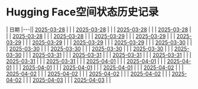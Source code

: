 # Hugging Face空间状态历史记录

| 日期 
|---|| [2025-03-28](https://github.com/njchj/huggingface-keeper/commits/ef228af4a86983e31f9a4977c8231366cdbf7324/docs/index.html) |  |
| [2025-03-28](https://github.com/njchj/huggingface-keeper/commits/33039b8c74f2aefbf2d941486b48c13ce2be80f4/docs/index.html) |  |
| [2025-03-28](https://github.com/njchj/huggingface-keeper/commits/b1dabbf9e48f8d1fc0a5c228726bc8f1a95b45a3/docs/index.html) |  |
| [2025-03-28](https://github.com/njchj/huggingface-keeper/commits/de19081610e68fec39717f9c05a1cc123d4eb8fc/docs/index.html) |  |
| [2025-03-28](https://github.com/njchj/huggingface-keeper/commits/d40ecab65b18841ae253553f4c058361bd56fc6d/docs/index.html) |  |
| [2025-03-28](https://github.com/njchj/huggingface-keeper/commits/4c35ace698ef95b84d67646090d85c848eb23aad/docs/index.html) |  |
| [2025-03-29](https://github.com/njchj/huggingface-keeper/commits/1b127075c2dd38b981380e95b98c94d72d1bc236/docs/index.html) |  |
| [2025-03-29](https://github.com/njchj/huggingface-keeper/commits/7fe36677f643eab4667430788f798eb645fd4d7c/docs/index.html) |  |
| [2025-03-29](https://github.com/njchj/huggingface-keeper/commits/62f291d567ffb3beb45cf1b01004c01558f8c7d9/docs/index.html) |  |
| [2025-03-29](https://github.com/njchj/huggingface-keeper/commits/aae19b8e69122e8647dfbb6283c0f4243b5e4d66/docs/index.html) |  |
| [2025-03-29](https://github.com/njchj/huggingface-keeper/commits/99d0ec2a8779c027c9a2d2f3e39b07d95e803ba7/docs/index.html) |  |
| [2025-03-29](https://github.com/njchj/huggingface-keeper/commits/94c785ee529f2d9e3c1d71b3d4eff9ac1166082e/docs/index.html) |  |
| [2025-03-30](https://github.com/njchj/huggingface-keeper/commits/5a025cd97c4d9eb4acf2704b5a61d54969196a08/docs/index.html) |  |
| [2025-03-30](https://github.com/njchj/huggingface-keeper/commits/1dd54148575f11d1911a7c950e0d7f7779d5c6ab/docs/index.html) |  |
| [2025-03-30](https://github.com/njchj/huggingface-keeper/commits/9d38523f89296a762472dd76fa2b4de97ad039d9/docs/index.html) |  |
| [2025-03-30](https://github.com/njchj/huggingface-keeper/commits/ed0ef00b2e526917838d6d570f5d80ddde93e2dd/docs/index.html) |  |
| [2025-03-30](https://github.com/njchj/huggingface-keeper/commits/1da80a8db0f2e099e1994d16b663d4aed2e18a9d/docs/index.html) |  |
| [2025-03-30](https://github.com/njchj/huggingface-keeper/commits/62bfd6f3cf7c9e9d85907048cbcbcf42120725b7/docs/index.html) |  |
| [2025-03-31](https://github.com/njchj/huggingface-keeper/commits/b2c4fca7ffcf5c1b12d9bc4de7dfe7ca52bcd4a1/docs/index.html) |  |
| [2025-03-31](https://github.com/njchj/huggingface-keeper/commits/50c3bef4d737c10181a27d5f6b9cd89779774440/docs/index.html) |  |
| [2025-03-31](https://github.com/njchj/huggingface-keeper/commits/640220a125238ecb743cb659726bfb99a4341853/docs/index.html) |  |
| [2025-03-31](https://github.com/njchj/huggingface-keeper/commits/c07b08ee294ec75506c9250f11808c625c4e8673/docs/index.html) |  |
| [2025-03-31](https://github.com/njchj/huggingface-keeper/commits/91f82e0ce480d16658884301fb298537982c0976/docs/index.html) |  |
| [2025-03-31](https://github.com/njchj/huggingface-keeper/commits/8c0b1551c043811beeffbb3743fde11696bb3e61/docs/index.html) |  |
| [2025-04-01](https://github.com/njchj/huggingface-keeper/commits/530af1140559c72d76bde1c49398758c71706500/docs/index.html) |  |
| [2025-04-01](https://github.com/njchj/huggingface-keeper/commits/5f787d2e2498354ca536a526d9f6e1071f1ec058/docs/index.html) |  |
| [2025-04-01](https://github.com/njchj/huggingface-keeper/commits/425b2c557d0759eb9547ad964d84fd1b2c676776/docs/index.html) |  |
| [2025-04-01](https://github.com/njchj/huggingface-keeper/commits/6c35b1678cd9d09810984e8033d80b8e3e61fcf3/docs/index.html) |  |
| [2025-04-01](https://github.com/njchj/huggingface-keeper/commits/5f512d41a2f2772e2f798ec615d2c85724900e7a/docs/index.html) |  |
| [2025-04-01](https://github.com/njchj/huggingface-keeper/commits/4d1812ef84944ee4283d070cd0ff54fd92ff7f55/docs/index.html) |  |
| [2025-04-02](https://github.com/njchj/huggingface-keeper/commits/0bf6a498e5a72d826d98a5ea9db682c0324480ce/docs/index.html) |  |
| [2025-04-02](https://github.com/njchj/huggingface-keeper/commits/96d7fdae5cc78de9327ea42c86f1235edd482e42/docs/index.html) |  |
| [2025-04-02](https://github.com/njchj/huggingface-keeper/commits/0c6b9b64466a476d8cd2048fe5b8a9d2ea6e435c/docs/index.html) |  |
| [2025-04-02](https://github.com/njchj/huggingface-keeper/commits/6f83b4b2c9459a4d8ecd96fd1d7c0e977f1cefaf/docs/index.html) |  |
| [2025-04-02](https://github.com/njchj/huggingface-keeper/commits/c5b5970ede7fb6ec7b16dfbd0247d33a6b0fefd7/docs/index.html) |  |
| [2025-04-02](https://github.com/njchj/huggingface-keeper/commits/4fe573807754f1dcd08c3be41a0c586c9617767f/docs/index.html) |  |
| [2025-04-03](https://github.com/njchj/huggingface-keeper/commits/2624e79d08fa61d63c4489ed84f6fdfda8e69015/docs/index.html) |  |
| [2025-04-03](https://github.com/njchj/huggingface-keeper/commits/ebc0ad051a0649b36d038d8848f2ce726a847297/docs/index.html) |  |
